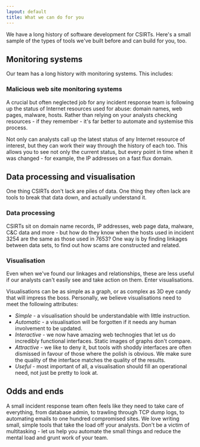 ```yaml
---
layout: default
title: What we can do for you
---
```


We have a long history of software development for CSIRTs. Here's a small sample of the types of tools we've built before and can build for you, too.

## Monitoring systems

Our team has a long history with monitoring systems.  This includes:

### Malicious web site monitoring systems

A crucial but often neglected job for any incident response team is following up the status of Internet resources used for abuse: domain names, web pages, malware, hosts.  Rather than relying on your analysts checking resources - if they remember - it's far better to automate and systemise this process.

Not only can analysts call up the latest status of any Internet resource of interest, but they can work their way through the history of each too. This allows you to see not only the current status, but every point in time when it was changed - for example, the IP addresses on a fast flux domain.

## Data processing and visualisation

One thing CSIRTs don't lack are piles of data. One thing they often lack are tools to break that data down, and actually understand it.

### Data processing

CSIRTs sit on domain name records, IP addresses, web page data, malware, C&C data and more - but how do they know when the hosts used in incident 3254 are the same as those used in 7653?  One way is by finding linkages between data sets, to find out how scams are constructed and related.

### Visualisation

Even when we've found our linkages and relationships, these are less useful if our analysts can't easily see and take action on them. Enter visualisations.

Visualisations can be as simple as a graph, or as complex as 3D eye candy that will impress the boss.  Personally, we believe visualisations need to meet the following attributes:

* *Simple* - a visualisation should be understandable with little instruction.
* *Automatic* - a visualisation will be forgotten if it needs any human involvement to be updated.
* *Interactive* - we now have amazing web technogies that let us do incredibly functional interfaces. Static images of graphs don't compare.
* *Attractive* - we like to deny it, but tools with shoddy interfaces are often dismissed in favour of those where the polish is obvious. We make sure the quality of the interface matches the quality of the results.
* *Useful* - most important of all, a visualisation should fill an operational need, not just be pretty to look at.

## Odds and ends

A small incident response team often feels like they need to take care of everything, from database admin, to trawling through TCP dump logs, to automating emails to one hundred compromised sites. We love writing small, simple tools that take the load off your analysts.  Don't be a victim of multitasking - let us help you automate the small things and reduce the mental load and grunt work of your team.
